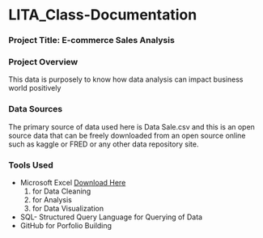 # LITA_Class-Documentation

### Project Title: E-commerce Sales Analysis

### Project Overview
This data is purposely to know how data analysis can impact business world positively

### Data Sources
The primary source of data used here is Data Sale.csv and this is an open source data that can be freely downloaded from an open source online such as kaggle or FRED or any other data repository site.

### Tools Used
- Microsoft Excel [Download Here](https://www.microsoft.com)
  1. for Data Cleaning
  2.  for Analysis
  3.  for Data Visualization
- SQL- Structured Query Language for Querying of Data
- GitHub for Porfolio Building
